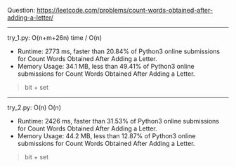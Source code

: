 Question: https://leetcode.com/problems/count-words-obtained-after-adding-a-letter/

---

try_1.py: O(n+m+26n) time / O(n)

* Runtime: 2773 ms, faster than 20.84% of Python3 online submissions for Count Words Obtained After Adding a Letter.
* Memory Usage: 34.1 MB, less than 49.41% of Python3 online submissions for Count Words Obtained After Adding a Letter.

> bit + set

---

try_2.py: O(n) O(n)

* Runtime: 2426 ms, faster than 31.53% of Python3 online submissions for Count Words Obtained After Adding a Letter.
* Memory Usage: 44.2 MB, less than 12.87% of Python3 online submissions for Count Words Obtained After Adding a Letter.

> bit + set
